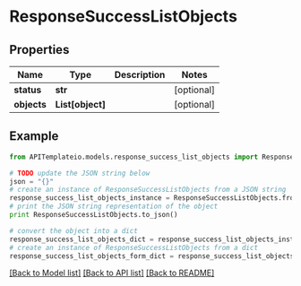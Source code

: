 # ResponseSuccessListObjects


## Properties
Name | Type | Description | Notes
------------ | ------------- | ------------- | -------------
**status** | **str** |  | [optional] 
**objects** | **List[object]** |  | [optional] 

## Example

```python
from APITemplateio.models.response_success_list_objects import ResponseSuccessListObjects

# TODO update the JSON string below
json = "{}"
# create an instance of ResponseSuccessListObjects from a JSON string
response_success_list_objects_instance = ResponseSuccessListObjects.from_json(json)
# print the JSON string representation of the object
print ResponseSuccessListObjects.to_json()

# convert the object into a dict
response_success_list_objects_dict = response_success_list_objects_instance.to_dict()
# create an instance of ResponseSuccessListObjects from a dict
response_success_list_objects_form_dict = response_success_list_objects.from_dict(response_success_list_objects_dict)
```
[[Back to Model list]](../README.md#documentation-for-models) [[Back to API list]](../README.md#documentation-for-api-endpoints) [[Back to README]](../README.md)


